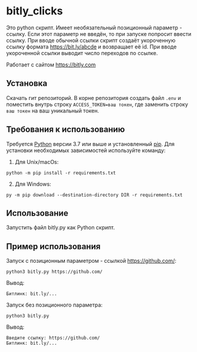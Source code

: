 # bitly_clicks

Это python скрипт. Имеет необязательный позиционный параметр - ссылку. Если этот параметр не введён, то при запуске попросит ввести ссылку. При вводе обычной ссылки скрипт создаёт укороченную ссылку формата https://bit.ly/abcde и возвращает её id. При вводе укороченной ссылки выводит число переходов по ссылке.

Работает с сайтом https://bitly.com

## Установка

Скачать гит репозиторий. В корне репозитория создать файл `.env` и поместить внутрь строку `ACCESS_TOKEN=ваш токен`, где заменить строку `ваш токен` на ваш уникальный токен.

## Требования к использованию

Требуется [Python](https://www.python.org/downloads/) версии 3.7 или выше и установленный [pip](https://pip.pypa.io/en/stable/getting-started/). Для установки необходимых зависимостей используйте команду:  
1. Для Unix/macOs:
```commandline
python -m pip install -r requirements.txt
```
2. Для Windows:
```commandline
py -m pip download --destination-directory DIR -r requirements.txt
```

## Использование

Запустить файл bitly.py как Python скрипт.

## Пример использования

Запуск с позиционным параметром - ссылкой https://github.com/:
```commandline
python3 bitly.py https://github.com/
```  
Вывод:
```commandline
Битлинк: bit.ly/...
```

Запуск без позиционного параметра:
```commandline
python3 bitly.py
```  
Вывод:
```commandline
Введите ссылку: https://github.com/
Битлинк: bit.ly/...
```